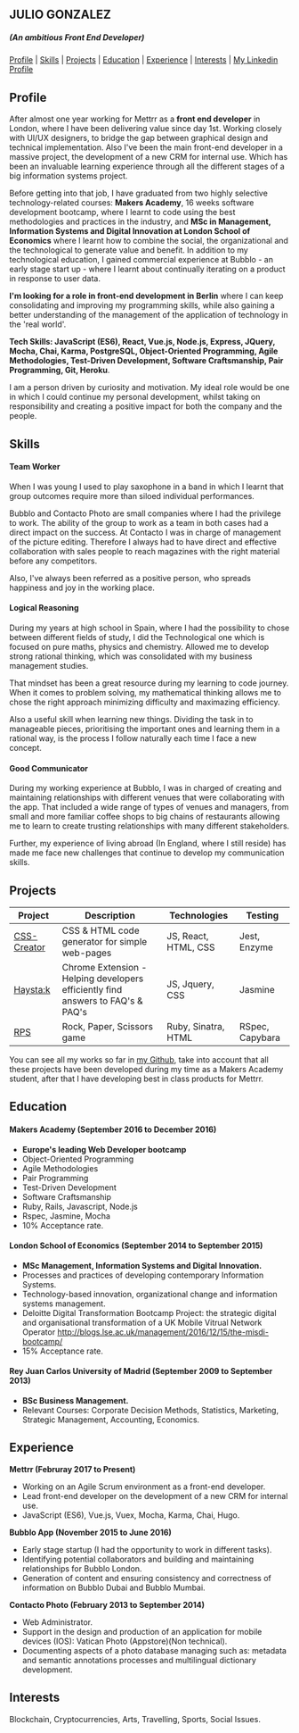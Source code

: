 ## JULIO GONZALEZ
##### (An ambitious Front End Developer)


[Profile](#profile)   |   [Skills](#skills)   |   [Projects](#projects)   |   [Education](#education)   |   [Experience](#experience)   |   [Interests](#interests)   |   <a href="https://uk.linkedin.com/in/juliogteran">My Linkedin Profile</a>

## Profile

After almost one year working for Mettrr as a **front end developer** in London, where I have been delivering value since day 1st. Working closely with UI/UX designers, to bridge the gap between graphical design and technical implementation. Also I've been the main front-end developer in a massive project, the development of a new CRM for internal use. Which has been an invaluable learning experience through all the different stages of a big information systems project. 

Before getting into that job, I have graduated from two highly selective technology-related courses: **Makers Academy**, 16 weeks software development bootcamp, where I learnt to code using the best methodologies and practices in the industry, and **MSc in Management, Information Systems and Digital Innovation at London School of Economics** where I learnt how to combine the social, the organizational and the technological to generate value and benefit. In addition to my technological education, I gained commercial experience at Bubblo - an early stage start up - where I learnt about continually iterating on a product in response to user data.

**I'm looking for a role in front-end development in Berlin** where I can keep consolidating and improving my programming skills, while also gaining a better understanding of the management of the application of technology in the 'real world'.

**Tech Skills:  JavaScript (ES6), React, Vue.js, Node.js, Express, JQuery, Mocha, Chai, Karma, PostgreSQL, Object-Oriented Programming, Agile Methodologies, Test-Driven Development, Software Craftsmanship, Pair Programming, Git, Heroku**.

I am a person driven by curiosity and motivation. My ideal role would be one in which I could continue my personal development, whilst taking on responsibility and creating a positive impact for both the company and the people.

## Skills

#### Team Worker

When I was young I used to play saxophone in a band in which I learnt that group outcomes require more than siloed individual performances. 

Bubblo and Contacto Photo are small companies where I had the privilege to work. The ability of the group to work as a team in both cases had a direct impact on the success. 
At Contacto I was in charge of management of the picture editing. Therefore I always had to have direct and effective collaboration with sales people to reach magazines with the right material before any competitors. 

Also, I've always been referred as a positive person, who spreads happiness and joy in the working place.

#### Logical Reasoning

During my years at high school in Spain, where I had the possibility to chose between different fields of study, I did the Technological one which is focused on pure maths, physics and chemistry. Allowed me to develop strong rational thinking, which was consolidated with my business management studies. 

That mindset has been a great resource during my learning to code journey. When it comes to problem solving, my mathematical thinking allows me to chose the right approach minimizing difficulty and maximazing efficiency. 

Also a useful skill when learning new things. Dividing the task in to manageable pieces, prioritising the important ones and learning them in a rational way, is the process I follow naturally each time I face a new concept.

#### Good Communicator

During my working experience at Bubblo, I was in charged of creating and maintaining relationships with different venues that were collaborating with the app. That included a wide range of types of venues and managers, from small and more familiar coffee shops to big chains of restaurants allowing me to learn to create trusting relationships with many different stakeholders. 

Further, my experience of living abroad (In England, where I still reside) has made me face new challenges that continue to develop my communication skills.

## Projects

 Project | Description | Technologies | Testing
------------- | ----------- | ------------ | -------
[CSS-Creator](https://github.com/Juli0GT/CSS-creator) | CSS & HTML code generator for simple web-pages | JS, React, HTML, CSS | Jest, Enzyme |
[Haysta:k](https://github.com/Juli0GT/haystak) | Chrome Extension - Helping developers efficiently find answers to FAQ's & PAQ's | JS, Jquery, CSS | Jasmine |
[RPS](https://github.com/Juli0GT/rps-challenge) | Rock, Paper, Scissors game | Ruby, Sinatra, HTML | RSpec, Capybara |

You can see all my works so far in <a href="https://github.com/Juli0GT">my Github</a>, take into account that all these projects have been developed during my time as a Makers Academy student, after that I have developing best in class products for Mettrr.

## Education

#### Makers Academy (September 2016 to December 2016)

- **Europe's leading Web Developer bootcamp** 
- Object-Oriented Programming
- Agile Methodologies
- Pair Programming
- Test-Driven Development
- Software Craftsmanship
- Ruby, Rails, Javascript, Node.js
- Rspec, Jasmine, Mocha
- 10% Acceptance rate.

#### London School of Economics (September 2014 to September 2015)

- **MSc Management, Information Systems and Digital Innovation.**
- Processes and practices of developing contemporary Information Systems.
- Technology-based innovation, organizational change and information systems management.
- Deloitte Digital Transformation Bootcamp Project: the strategic digital and organisational transformation of a UK Mobile       Vitrual Network Operator http://blogs.lse.ac.uk/management/2016/12/15/the-misdi-bootcamp/
- 15% Acceptance rate.

#### Rey Juan Carlos University of Madrid (September 2009 to September 2013)

- **BSc Business Management.**
- Relevant Courses: Corporate Decision Methods, Statistics, Marketing, Strategic Management, Accounting, Economics.

## Experience

**Mettrr (Februray 2017 to Present)**

- Working on an Agile Scrum environment as a front-end developer.
- Lead front-end developer on the development of a new CRM for internal use.
- JavaScript (ES6), Vue.js, Vuex, Mocha, Karma, Chai, Hugo.

**Bubblo App (November 2015 to June 2016)**
- Early stage startup (I had the opportunity to work in different tasks).
- Identifying potential collaborators and building and maintaining relationships for Bubblo London.
- Generation of content and ensuring consistency and correctness of information on Bubblo Dubai and Bubblo Mumbai.

**Contacto Photo (February 2013 to September 2014)**
- Web Administrator.
- Support in the design and production of an application for mobile devices (IOS): Vatican Photo (Appstore)(Non technical).
- Documenting aspects of a photo database managing such as: metadata and semantic annotations processes and multilingual         dictionary development.

## Interests
Blockchain, Cryptocurrencies, Arts, Travelling, Sports, Social Issues.
